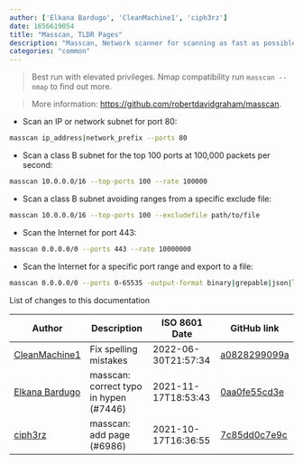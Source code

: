 ```yaml
---
author: ['Elkana Bardugo', 'CleanMachine1', 'ciph3rz']
date: 1656619054
title: "Masscan, TLDR Pages"
description: "Masscan, Network scanner for scanning as fast as possible."
categories: "common"
---
```

> Best run with elevated privileges. Nmap compatibility run `masscan --nmap` to find out more.

> More information: <https://github.com/robertdavidgraham/masscan>.

- Scan an IP or network subnet for port 80:

```bash
masscan ip_address|network_prefix --ports 80
```

- Scan a class B subnet for the top 100 ports at 100,000 packets per second:

```bash
masscan 10.0.0.0/16 --top-ports 100 --rate 100000
```

- Scan a class B subnet avoiding ranges from a specific exclude file:

```bash
masscan 10.0.0.0/16 --top-ports 100 --excludefile path/to/file
```

- Scan the Internet for port 443:

```bash
masscan 0.0.0.0/0 --ports 443 --rate 10000000
```

- Scan the Internet for a specific port range and export to a file:

```bash
masscan 0.0.0.0/0 --ports 0-65535 -output-format binary|grepable|json|list|xml --output-filename path/to/file
```
List of changes to this documentation


Author | Description | ISO 8601 Date | GitHub link
------|-----|-----|-----
[CleanMachine1](mailto:78213164+CleanMachine1@users.noreply.github.com) | Fix spelling mistakes | 2022-06-30T21:57:34 | [a0828299099a](https://github.com/tldr-pages/tldr/commit/a0828299099a2224eca625dcf412c341124c5011)
[Elkana Bardugo](mailto:ttv200@gmail.com) | masscan: correct typo in hypen (#7446) | 2021-11-17T18:53:43 | [0aa0fe55cd3e](https://github.com/tldr-pages/tldr/commit/0aa0fe55cd3ee1b713814b9791f05b0f58f70609)
[ciph3rz](mailto:46655414+ciph3rz@users.noreply.github.com) | masscan: add page (#6986) | 2021-10-17T16:36:55 | [7c85dd0c7e9c](https://github.com/tldr-pages/tldr/commit/7c85dd0c7e9cd1ba8407d957e22c42d67d9e14b1)

